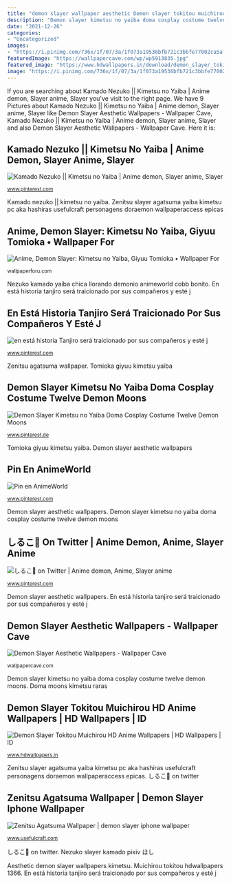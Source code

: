 ```yaml
---
title: "demon slayer wallpaper aesthetic Demon slayer tokitou muichirou hd anime wallpapers"
description: "Demon slayer kimetsu no yaiba doma cosplay costume twelve demon moons"
date: "2021-12-26"
categories:
- "Uncategorized"
images:
- "https://i.pinimg.com/736x/1f/07/3a/1f073a19536bfb721c3bbfe77002ca5a.jpg"
featuredImage: "https://wallpapercave.com/wp/wp5913835.jpg"
featured_image: "https://www.hdwallpapers.in/download/demon_slayer_tokitou_muichirou_hd_anime-1280x720.jpg"
image: "https://i.pinimg.com/736x/1f/07/3a/1f073a19536bfb721c3bbfe77002ca5a.jpg"
---
```


If you are searching about Kamado Nezuko || Kimetsu no Yaiba | Anime demon, Slayer anime, Slayer you've visit to the right page. We have 9 Pictures about Kamado Nezuko || Kimetsu no Yaiba | Anime demon, Slayer anime, Slayer like Demon Slayer Aesthetic Wallpapers - Wallpaper Cave, Kamado Nezuko || Kimetsu no Yaiba | Anime demon, Slayer anime, Slayer and also Demon Slayer Aesthetic Wallpapers - Wallpaper Cave. Here it is:

## Kamado Nezuko || Kimetsu No Yaiba | Anime Demon, Slayer Anime, Slayer

![Kamado Nezuko || Kimetsu no Yaiba | Anime demon, Slayer anime, Slayer](https://i.pinimg.com/736x/12/40/c3/1240c3ed3c576764d41b4e8969412d2f.jpg "Demon slayer aesthetic wallpapers")

<small>www.pinterest.com</small>

Kamado nezuko || kimetsu no yaiba. Zenitsu slayer agatsuma yaiba kimetsu pc aka hashiras usefulcraft personagens doraemon wallpaperaccess epicas

## Anime, Demon Slayer: Kimetsu No Yaiba, Giyuu Tomioka • Wallpaper For

![Anime, Demon Slayer: Kimetsu no Yaiba, Giyuu Tomioka • Wallpaper For](https://wallpaperforu.com/wp-content/uploads/2020/05/anime-wallpaper-20052818515920-2048x1050.jpg "Zenitsu slayer agatsuma yaiba kimetsu pc aka hashiras usefulcraft personagens doraemon wallpaperaccess epicas")

<small>wallpaperforu.com</small>

Nezuko kamado yaiba chica llorando demonio animeworld cobb bonito. En está historia tanjiro será traicionado por sus compañeros y esté j

## En Está Historia Tanjiro Será Traicionado Por Sus Compañeros Y Esté J

![en está historia Tanjiro será traicionado por sus compañeros y esté j](https://i.pinimg.com/736x/37/81/7a/37817a6d8fda1ea82dfce401815e716c.jpg "En está historia tanjiro será traicionado por sus compañeros y esté j")

<small>www.pinterest.com</small>

Zenitsu agatsuma wallpaper. Tomioka giyuu kimetsu yaiba

## Demon Slayer Kimetsu No Yaiba Doma Cosplay Costume Twelve Demon Moons

![Demon Slayer Kimetsu no Yaiba Doma Cosplay Costume Twelve Demon Moons](https://i.pinimg.com/736x/04/5e/aa/045eaa214760c131913f6dd8d55bc410.jpg "Nezuko kamado yaiba chica llorando demonio animeworld cobb bonito")

<small>www.pinterest.de</small>

Tomioka giyuu kimetsu yaiba. Demon slayer aesthetic wallpapers

## Pin En AnimeWorld

![Pin en AnimeWorld](https://i.pinimg.com/736x/1f/07/3a/1f073a19536bfb721c3bbfe77002ca5a.jpg "Demon slayer tokitou muichirou hd anime wallpapers")

<small>www.pinterest.com</small>

Demon slayer aesthetic wallpapers. Demon slayer kimetsu no yaiba doma cosplay costume twelve demon moons

## しるこ🐗 On Twitter | Anime Demon, Anime, Slayer Anime

![しるこ🐗 on Twitter | Anime demon, Anime, Slayer anime](https://i.pinimg.com/736x/9b/41/e8/9b41e88220fe961a95c8c834105b7e4b.jpg "Demon slayer tokitou muichirou hd anime wallpapers")

<small>www.pinterest.com</small>

Demon slayer aesthetic wallpapers. En está historia tanjiro será traicionado por sus compañeros y esté j

## Demon Slayer Aesthetic Wallpapers - Wallpaper Cave

![Demon Slayer Aesthetic Wallpapers - Wallpaper Cave](https://wallpapercave.com/wp/wp5913835.jpg "Demon slayer aesthetic wallpapers")

<small>wallpapercave.com</small>

Demon slayer kimetsu no yaiba doma cosplay costume twelve demon moons. Doma moons kimetsu raras

## Demon Slayer Tokitou Muichirou HD Anime Wallpapers | HD Wallpapers | ID

![Demon Slayer Tokitou Muichirou HD Anime Wallpapers | HD Wallpapers | ID](https://www.hdwallpapers.in/download/demon_slayer_tokitou_muichirou_hd_anime-1280x720.jpg "Demon slayer aesthetic wallpapers")

<small>www.hdwallpapers.in</small>

Zenitsu slayer agatsuma yaiba kimetsu pc aka hashiras usefulcraft personagens doraemon wallpaperaccess epicas. しるこ🐗 on twitter

## Zenitsu Agatsuma Wallpaper | Demon Slayer Iphone Wallpaper

![Zenitsu Agatsuma Wallpaper | demon slayer iphone wallpaper](https://www.usefulcraft.com/wp-content/uploads/2020/01/zenitsu-agatsuma-wallpaper-10-scaled.jpg "Nezuko kamado yaiba chica llorando demonio animeworld cobb bonito")

<small>www.usefulcraft.com</small>

しるこ🐗 on twitter. Nezuko slayer kamado pixiv ほし

Aesthetic demon slayer wallpapers kimetsu. Muichirou tokitou hdwallpapers 1366. En está historia tanjiro será traicionado por sus compañeros y esté j
